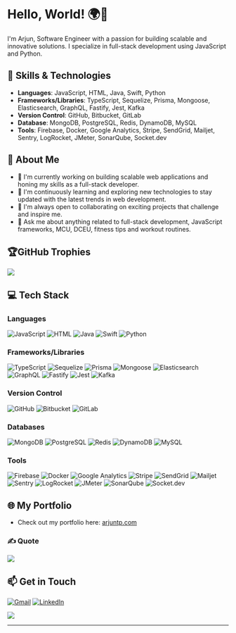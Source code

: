 
# Hello, World! 🌍👋
I'm Arjun, Software Engineer with a passion for building scalable and innovative solutions. I specialize in full-stack development using JavaScript and Python.

## 🚀 Skills & Technologies

- **Languages**: JavaScript, HTML, Java, Swift, Python
- **Frameworks/Libraries**: TypeScript, Sequelize, Prisma, Mongoose, Elasticsearch, GraphQL, Fastify, Jest, Kafka
- **Version Control**: GitHub, Bitbucket, GitLab
- **Database**: MongoDB, PostgreSQL, Redis, DynamoDB, MySQL
- **Tools**: Firebase, Docker, Google Analytics, Stripe, SendGrid, Mailjet, Sentry, LogRocket, JMeter, SonarQube, Socket.dev

## 🚀 About Me

- 🔭 I'm currently working on building scalable web applications and honing my skills as a full-stack developer.
- 🌱 I'm continuously learning and exploring new technologies to stay updated with the latest trends in web development.
- 👯 I'm always open to collaborating on exciting projects that challenge and inspire me.
- 💬 Ask me about anything related to full-stack development, JavaScript frameworks, MCU, DCEU, fitness tips and workout routines.

<!-- - 📫 You can reach me at: [arjuntpnambiar@gmail.com](mailto:arjuntpnambiar@gmail.com) -->
<!--## 📈 GitHub Stats
![](https://github-readme-streak-stats.herokuapp.com/?user=Arjun-tp&theme=dark&hide_border=true)<br/>
-->

## 🏆GitHub Trophies
![](https://github-profile-trophy.vercel.app/?username=Arjun-tp&theme=onedark&no-frame=true&no-bg=false&margin-w=4)
<!--
## 📈 GitHub Stats

![Arjun's GitHub Stats](https://github-readme-stats.vercel.app/api?username=Arjun-tp&show_icons=true&theme=light)
-->

## 💻 Tech Stack

### **Languages**
![JavaScript](https://img.shields.io/badge/JavaScript-F7DF1E?logo=javascript&logoColor=black)
![HTML](https://img.shields.io/badge/HTML-E34F26?logo=html5&logoColor=white)
![Java](https://img.shields.io/badge/Java-007396?logo=java&logoColor=white)
![Swift](https://img.shields.io/badge/Swift-FA7343?logo=swift&logoColor=white)
![Python](https://img.shields.io/badge/Python-3776AB?logo=python&logoColor=white)

### **Frameworks/Libraries**
![TypeScript](https://img.shields.io/badge/TypeScript-3178C6?logo=typescript&logoColor=white)
![Sequelize](https://img.shields.io/badge/Sequelize-52B0E7?logo=sequelize&logoColor=white)
![Prisma](https://img.shields.io/badge/Prisma-2D3748?logo=prisma&logoColor=white)
![Mongoose](https://img.shields.io/badge/Mongoose-880000?logo=mongoose&logoColor=white)
![Elasticsearch](https://img.shields.io/badge/Elasticsearch-005571?logo=elasticsearch&logoColor=white)
![GraphQL](https://img.shields.io/badge/GraphQL-E10098?logo=graphql&logoColor=white)
![Fastify](https://img.shields.io/badge/Fastify-000000?logo=fastify&logoColor=white)
![Jest](https://img.shields.io/badge/Jest-C21325?logo=jest&logoColor=white)
![Kafka](https://img.shields.io/badge/Apache%20Kafka-231F20?logo=apachekafka&logoColor=white)

### **Version Control**
![GitHub](https://img.shields.io/badge/GitHub-181717?logo=github&logoColor=white)
![Bitbucket](https://img.shields.io/badge/Bitbucket-0052CC?logo=bitbucket&logoColor=white)
![GitLab](https://img.shields.io/badge/GitLab-FC6D26?logo=gitlab&logoColor=white)

### **Databases**
![MongoDB](https://img.shields.io/badge/MongoDB-47A248?logo=mongodb&logoColor=white)
![PostgreSQL](https://img.shields.io/badge/PostgreSQL-336791?logo=postgresql&logoColor=white)
![Redis](https://img.shields.io/badge/Redis-DC382D?logo=redis&logoColor=white)
![DynamoDB](https://img.shields.io/badge/AWS%20DynamoDB-4053D6?logo=amazondynamodb&logoColor=white)
![MySQL](https://img.shields.io/badge/MySQL-4479A1?logo=mysql&logoColor=white)

### **Tools**
![Firebase](https://img.shields.io/badge/Firebase-FFCA28?logo=firebase&logoColor=black)
![Docker](https://img.shields.io/badge/Docker-2496ED?logo=docker&logoColor=white)
![Google Analytics](https://img.shields.io/badge/Google%20Analytics-E37400?logo=googleanalytics&logoColor=white)
![Stripe](https://img.shields.io/badge/Stripe-008CDD?logo=stripe&logoColor=white)
![SendGrid](https://img.shields.io/badge/SendGrid-0080FF?logo=sendgrid&logoColor=white)
![Mailjet](https://img.shields.io/badge/Mailjet-FFD700?logo=mailjet&logoColor=black)
![Sentry](https://img.shields.io/badge/Sentry-362D59?logo=sentry&logoColor=white)
![LogRocket](https://img.shields.io/badge/LogRocket-6633FF?logo=logrocket&logoColor=white)
![JMeter](https://img.shields.io/badge/JMeter-D22128?logo=apachejmeter&logoColor=white)
![SonarQube](https://img.shields.io/badge/SonarQube-4E9BCD?logo=sonarqube&logoColor=white)
![Socket.dev](https://img.shields.io/badge/Socket.dev-000000?logo=socketdotio&logoColor=white)


## 🌐 My Portfolio
- Check out my portfolio here: [arjuntp.com](https://www.arjuntp.com)  


### ✍️ Quote
![](https://quotes-github-readme.vercel.app/api?type=horizontal&theme=gruvbox)

## 📫 Get in Touch

[![Gmail](https://img.icons8.com/color/48/000000/gmail.png)](mailto:arjuntpnambiar@gmail.com) [](mailto:arjuntpnambiar@gmail.com) 
[![LinkedIn](https://img.icons8.com/color/48/000000/linkedin.png)](https://www.linkedin.com/in/arjun-tp)

[![](https://visitcount.itsvg.in/api?id=Arjun-tp&icon=0&color=0)](https://visitcount.itsvg.in)
<!--
- Email: arjuntpnambiar@gmail.com
- LinkedIn: [linkedin.com/in/arjun-tp](https://www.linkedin.com/in/arjun-tp)
-->

---


